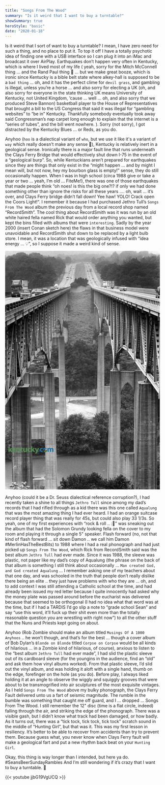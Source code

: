 ```yaml
---
title: "Songs From The Wood"
summary: "Is it weird that I want to buy a turntable?"
showSummary: true
heroStyle: "basic"
date: "2020-01-18"
---
```


Is it weird that I sort of want to buy a turntable? I mean, I have zero need for such a thing, and no place to put it. To top it off I have a totally psychotic idea of finding one with a USB interface so I can plug it into an iMac and broadcast it over AirPlay. Earthquakes don’t happen very often in Kentucky, which is where I lived most of my life ( yeah, sorry for the Mitch McConnell thing … and the Rand Paul thing 😬 … but we make great booze, which is ironic since Kentucky is a bible belt state where alkey-hall is supposed to be a `bad thing` … oh, and it has the perfect clime for `devil grass`, and gambling is illegal, unless you’re a horse … and also sorry for electing a UK (oh, and also sorry for everyone in the state thinking UK means University of Kentucky, not United Kingdom, ’cause … well … oh, and also sorry that we produced Steve Bannon) basketball player to the House of Representatives that brought a bill to the US Congress that said it was illegal for “gambling websites” to “be in” Kentucky. Thankfully somebody eventually took away said Congressman’s nap carpet long enough to explain that the internet is a “series of tubes”, and the bill went nowhere. ). Sorry (not sorry), I got distracted by the Kentucky Blues … or Reds, as you do.


Anyhoo (`hoo` is a dialectical variant of `who`, but we use it like it's a variant of `way` which really doesn't make any sense 🧐), Kentucky is relatively inert in a geological sense. Ironically there is a major fault line that runs underneath the Clays Ferry Bridge that would effectively shut down I-75 in the event of a “geological burp”. So, while Kentuckians aren’t prepared for earthquakes since they are things that only exist in the “might happen … and by might I mean will, but not now, hey my bourbon glass is empty!” sense, they do still occasionally happen. When I was in high school (circa 1988 give or take a year or two … yeah, I’m old … FiteMe!), there was one of those earthquakes that made people think “oh noes! is this the big one?!? if only we had done something other than ignore the risks for all these years …. oh, wait … it’s over, and Clays Ferry bridge didn’t fall down! Yee haw! YOLO! Crack open the Coors Light!“. I remember it because I had purchased Jethro Tull’s `Songs From The Wood` album the previous day from a local record shop named “RecordSmith”. The cool thing about RecordSmith was it was run by an old white haired fella named Rick that would order anything you wanted, but kept the bins filled with albums that were `interesting`. Sadly by the year 2000 (insert Conan sketch here) the flaws in that business model were unavoidable and RecordSmith shut down to be replaced by a light bulb store. I mean, it was a location that was geologically infused with “idea energy … 💡”, so I suppose it made a weird kind of sense.

![](clays-ferry-bridge.jpg)


Anyhoo (could it be a Dr. Seuss dialectical reference corruption?), I had recently taken a shine to all things `Jethro Tull` since among my dad’s records that I had rifled through as a kid there was this one called `Aqualung` that was the most amazing thing I had ever heard. I had an orange suitcase record player thing that was really for 45s, but could also play 33 1/3s. So yeah, one of my first experiences with “rock & roll .. :🤘” was sneaking out the album that had the Solomon Grundy looking fella on the cover to my room and playing it through a single 5" speaker. Flash forward (no, not that kind of flash forward … sit down Damon .. we call him Damon #MerlinHasTheBestBits) to 1988 where I had a real phonograph and had just picked up `Songs From The Wood`, which Rick from RecordSmith said was the best album `Jethro Tull` had ever made. Since it was 1988, the sleeve was plastic, not paper like my dad’s copy of Aqualung (the phrase on the back of that album is something I still think about occasionally … `Man created God, and God created Aqualung` ... I remember asking one of my teachers about that one day, and was schooled in the truth that people don’t really dislike there being an elite .. they just have problems with who they are ... oh, and to add context I was still attending a Catholic school at the time, and had already been issued my red letter because I quite innocently had asked why the money plate was passed around before the eucharist was delivered because that seemed to be orthogonal (I had no idea what that word was at the time, but if I had a TARDIS I’d go slip a note to “grade school Sean” and say “use this word, it’ll fuck up their shit even more than the totally reasonable question you are wrestling with right now”) to all the other stuff that the Nuns and Priests kept going on about.


Anyhoo (Rob Zombie should make an album titled `Musings Of A 1000 Anyhoos` .. he won’t though, and that’s for the best ... though a cover album of Bob Dylan’s `Blonde on Blonde` titled `Corpse on Corpse` would be all kinds of hilarious ... in a Zombie kind of hilarious, of course), anxious to listen to the “best album `Jethro Tull` had ever made”, I had slid the plastic sleeve out of its cardboard sleeve (for the youngins in the audience, find an “old” and ask them how vinyl albums worked). From that plastic sleeve, I’d slid out the vinyl album, and was holding it aloft with a single hand, thumb on the edge, forefinger on the hole (as you do). Before play, I always liked holding it at an angle to observe the wiggly and squiggly grooves that were about to be transmogrified into air sculptures of the most exquisite vintages. As I held `Songs From The Wood` above my bulky phonograph, the Clays Ferry Fault delivered unto us a fart of seismic magnitude. The rumble in the bumble was something that caught me off guard, and I … dropped … Songs From The Wood. I still remember the 12" disc (time is a flat circle, indeed) falling through the air, and striking the edge of the phonograph. There was a visible gash, but I didn’t know what track had been damaged, or how badly. As it turns out, there was a “tick tock, tick tock, tick tock” scratch sound in the middle of “Hunting Girl”, but that was it. This was my first lesson in resiliency. It’s better to be able to recover from accidents than try to prevent them. Because guess what, you never know when Clays Ferry fault will make a geological fart and put a new rhythm back beat on your `Hunting Girl`.


Okay, this thing is way longer than I intended, but here ya do. #SeansBeerSundayRambles And I’m still wondering if it’s crazy that I want to buy a turntable. 🧐


{{< youtube jjbG19VgUCQ >}}
